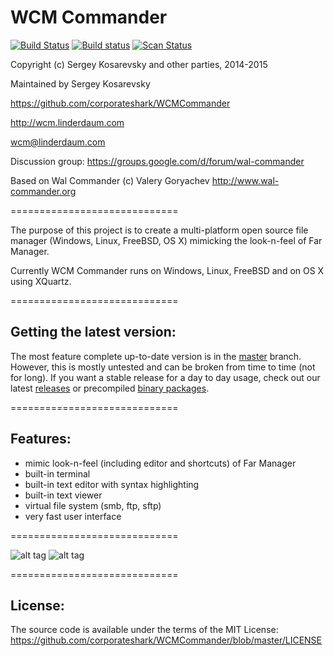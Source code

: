 WCM Commander
=============
[![Build Status](https://travis-ci.org/corporateshark/WCMCommander.svg?branch=master)](https://travis-ci.org/corporateshark/WCMCommander)
[![Build status](https://ci.appveyor.com/api/projects/status/ettn9b5m0130414n/branch/master)](https://ci.appveyor.com/project/corporateshark/walcommander/branch/master)
[![Scan Status](https://scan.coverity.com/projects/2933/badge.svg?flat=1)](https://scan.coverity.com/projects/2933)

Copyright (c) Sergey Kosarevsky and other parties, 2014-2015

Maintained by Sergey Kosarevsky

https://github.com/corporateshark/WCMCommander

http://wcm.linderdaum.com

wcm@linderdaum.com

Discussion group: https://groups.google.com/d/forum/wal-commander

Based on Wal Commander (c) Valery Goryachev http://www.wal-commander.org


=============================

The purpose of this project is to create a multi-platform open source file manager (Windows, Linux, FreeBSD, OS X) mimicking the 
look-n-feel of Far Manager.

Currently WCM Commander runs on Windows, Linux, FreeBSD and on OS X using XQuartz.

=============================

Getting the latest version:
---------------------------

The most feature complete up-to-date version is in the [master](https://github.com/corporateshark/WCMCommander/commits/master) branch.
However, this is mostly untested and can be broken from time to time (not for long).
If you want a stable release for a day to day usage, check out our latest [releases](https://github.com/corporateshark/WCMCommander/releases) or
precompiled [binary packages](http://wcm.linderdaum.com/downloads).

=============================

Features:
---------

* mimic look-n-feel (including editor and shortcuts) of Far Manager
* built-in terminal
* built-in text editor with syntax highlighting
* built-in text viewer
* virtual file system (smb, ftp, sftp)
* very fast user interface

=============================

![alt tag](https://camo.githubusercontent.com/78a5803157bee9546aacbb56df325d7921f76c89/687474703a2f2f7777772e6c696e6465726461756d2e636f6d2f496d616765732f57616c436f6d6d616e6465722e706e67)
![alt tag](https://camo.githubusercontent.com/f467fa0d0a92dbf2debf0523b22ed1ad56b5b9ff/687474703a2f2f7777772e6c696e6465726461756d2e636f6d2f496d616765732f57616c436f6d6d616e6465725f4175746f636f6d706c6574652e706e67)

=============================

License:
--------

The source code is available under the terms of the MIT License: https://github.com/corporateshark/WCMCommander/blob/master/LICENSE
